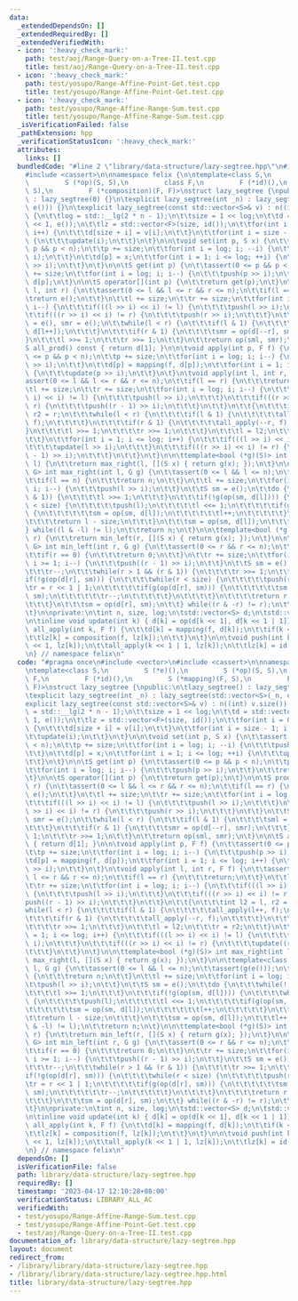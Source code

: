 ```yaml
---
data:
  _extendedDependsOn: []
  _extendedRequiredBy: []
  _extendedVerifiedWith:
  - icon: ':heavy_check_mark:'
    path: test/aoj/Range-Query-on-a-Tree-II.test.cpp
    title: test/aoj/Range-Query-on-a-Tree-II.test.cpp
  - icon: ':heavy_check_mark:'
    path: test/yosupo/Range-Affine-Point-Get.test.cpp
    title: test/yosupo/Range-Affine-Point-Get.test.cpp
  - icon: ':heavy_check_mark:'
    path: test/yosupo/Range-Affine-Range-Sum.test.cpp
    title: test/yosupo/Range-Affine-Range-Sum.test.cpp
  _isVerificationFailed: false
  _pathExtension: hpp
  _verificationStatusIcon: ':heavy_check_mark:'
  attributes:
    links: []
  bundledCode: "#line 2 \"library/data-structure/lazy-segtree.hpp\"\n#include <vector>\n\
    #include <cassert>\n\nnamespace felix {\n\ntemplate<class S,\n         S (*e)(),\n\
    \         S (*op)(S, S),\n         class F,\n         F (*id)(),\n         S (*mapping)(F,\
    \ S),\n         F (*composition)(F, F)>\nstruct lazy_segtree {\npublic:\n\tlazy_segtree()\
    \ : lazy_segtree(0) {}\n\texplicit lazy_segtree(int _n) : lazy_segtree(std::vector<S>(_n,\
    \ e())) {}\n\texplicit lazy_segtree(const std::vector<S>& v) : n((int) v.size())\
    \ {\n\t\tlog = std::__lg(2 * n - 1);\n\t\tsize = 1 << log;\n\t\td = std::vector<S>(size\
    \ << 1, e());\n\t\tlz = std::vector<F>(size, id());\n\t\tfor(int i = 0; i < n;\
    \ i++) {\n\t\t\td[size + i] = v[i];\n\t\t}\n\t\tfor(int i = size - 1; i; --i)\
    \ {\n\t\t\tupdate(i);\n\t\t}\n\t}\n\n\tvoid set(int p, S x) {\n\t\tassert(0 <=\
    \ p && p < n);\n\t\tp += size;\n\t\tfor(int i = log; i; --i) {\n\t\t\tpush(p >>\
    \ i);\n\t\t}\n\t\td[p] = x;\n\t\tfor(int i = 1; i <= log; ++i) {\n\t\t\tupdate(p\
    \ >> i);\n\t\t}\n\t}\n\n\tS get(int p) {\n\t\tassert(0 <= p && p < n);\n\t\tp\
    \ += size;\n\t\tfor(int i = log; i; i--) {\n\t\t\tpush(p >> i);\n\t\t}\n\t\treturn\
    \ d[p];\n\t}\n\n\tS operator[](int p) {\n\t\treturn get(p);\n\t}\n\n\tS prod(int\
    \ l, int r) {\n\t\tassert(0 <= l && l <= r && r <= n);\n\t\tif(l == r) {\n\t\t\
    \treturn e();\n\t\t}\n\t\tl += size;\n\t\tr += size;\n\t\tfor(int i = log; i;\
    \ i--) {\n\t\t\tif(((l >> i) << i) != l) {\n\t\t\t\tpush(l >> i);\n\t\t\t}\n\t\
    \t\tif(((r >> i) << i) != r) {\n\t\t\t\tpush(r >> i);\n\t\t\t}\n\t\t}\n\t\tS sml\
    \ = e(), smr = e();\n\t\twhile(l < r) {\n\t\t\tif(l & 1) {\n\t\t\t\tsml = op(sml,\
    \ d[l++]);\n\t\t\t}\n\t\t\tif(r & 1) {\n\t\t\t\tsmr = op(d[--r], smr);\n\t\t\t\
    }\n\t\t\tl >>= 1;\n\t\t\tr >>= 1;\n\t\t}\n\t\treturn op(sml, smr);\n\t}\n\n\t\
    S all_prod() const { return d[1]; }\n\n\tvoid apply(int p, F f) {\n\t\tassert(0\
    \ <= p && p < n);\n\t\tp += size;\n\t\tfor(int i = log; i; i--) {\n\t\t\tpush(p\
    \ >> i);\n\t\t}\n\t\td[p] = mapping(f, d[p]);\n\t\tfor(int i = 1; i <= log; i++)\
    \ {\n\t\t\tupdate(p >> i);\n\t\t}\n\t}\n\tvoid apply(int l, int r, F f) {\n\t\t\
    assert(0 <= l && l <= r && r <= n);\n\t\tif(l == r) {\n\t\t\treturn;\n\t\t}\n\t\
    \tl += size;\n\t\tr += size;\n\t\tfor(int i = log; i; i--) {\n\t\t\tif(((l >>\
    \ i) << i) != l) {\n\t\t\t\tpush(l >> i);\n\t\t\t}\n\t\t\tif(((r >> i) << i) !=\
    \ r) {\n\t\t\t\tpush((r - 1) >> i);\n\t\t\t}\n\t\t}\n\t\t{\n\t\t\tint l2 = l,\
    \ r2 = r;\n\t\t\twhile(l < r) {\n\t\t\t\tif(l & 1) {\n\t\t\t\t\tall_apply(l++,\
    \ f);\n\t\t\t\t}\n\t\t\t\tif(r & 1) {\n\t\t\t\t\tall_apply(--r, f);\n\t\t\t\t\
    }\n\t\t\t\tl >>= 1;\n\t\t\t\tr >>= 1;\n\t\t\t}\n\t\t\tl = l2;\n\t\t\tr = r2;\n\
    \t\t}\n\t\tfor(int i = 1; i <= log; i++) {\n\t\t\tif(((l >> i) << i) != l) {\n\
    \t\t\t\tupdate(l >> i);\n\t\t\t}\n\t\t\tif(((r >> i) << i) != r) {\n\t\t\t\tupdate((r\
    \ - 1) >> i);\n\t\t\t}\n\t\t}\n\t}\n\n\ttemplate<bool (*g)(S)> int max_right(int\
    \ l) {\n\t\treturn max_right(l, [](S x) { return g(x); });\n\t}\n\n\ttemplate<class\
    \ G> int max_right(int l, G g) {\n\t\tassert(0 <= l && l <= n);\n\t\tassert(g(e()));\n\
    \t\tif(l == n) {\n\t\t\treturn n;\n\t\t}\n\t\tl += size;\n\t\tfor(int i = log;\
    \ i; i--) {\n\t\t\tpush(l >> i);\n\t\t}\n\t\tS sm = e();\n\t\tdo {\n\t\t\twhile(!(l\
    \ & 1)) {\n\t\t\t\tl >>= 1;\n\t\t\t}\n\t\t\tif(!g(op(sm, d[l]))) {\n\t\t\t\twhile(l\
    \ < size) {\n\t\t\t\t\tpush(l);\n\t\t\t\t\tl <<= 1;\n\t\t\t\t\tif(g(op(sm, d[l])))\
    \ {\n\t\t\t\t\t\tsm = op(sm, d[l]);\n\t\t\t\t\t\tl++;\n\t\t\t\t\t}\n\t\t\t\t}\n\
    \t\t\t\treturn l - size;\n\t\t\t}\n\t\t\tsm = op(sm, d[l]);\n\t\t\tl++;\n\t\t\
    } while((l & -l) != l);\n\t\treturn n;\n\t}\n\n\ttemplate<bool (*g)(S)> int min_left(int\
    \ r) {\n\t\treturn min_left(r, [](S x) { return g(x); });\n\t}\n\n\ttemplate<class\
    \ G> int min_left(int r, G g) {\n\t\tassert(0 <= r && r <= n);\n\t\tassert(g(e()));\n\
    \t\tif(r == 0) {\n\t\t\treturn 0;\n\t\t}\n\t\tr += size;\n\t\tfor(int i = log;\
    \ i >= 1; i--) {\n\t\t\tpush((r - 1) >> i);\n\t\t}\n\t\tS sm = e();\n\t\tdo {\n\
    \t\t\tr--;\n\t\t\twhile(r > 1 && (r & 1)) {\n\t\t\t\tr >>= 1;\n\t\t\t}\n\t\t\t\
    if(!g(op(d[r], sm))) {\n\t\t\t\twhile(r < size) {\n\t\t\t\t\tpush(r);\n\t\t\t\t\
    \tr = r << 1 | 1;\n\t\t\t\t\tif(g(op(d[r], sm))) {\n\t\t\t\t\t\tsm = op(d[r],\
    \ sm);\n\t\t\t\t\t\tr--;\n\t\t\t\t\t}\n\t\t\t\t}\n\t\t\t\treturn r + 1 - size;\n\
    \t\t\t}\n\t\t\tsm = op(d[r], sm);\n\t\t} while((r & -r) != r);\n\t\treturn 0;\n\
    \t}\n\nprivate:\n\tint n, size, log;\n\tstd::vector<S> d;\n\tstd::vector<F> lz;\n\
    \n\tinline void update(int k) { d[k] = op(d[k << 1], d[k << 1 | 1]); }\n\n\tvoid\
    \ all_apply(int k, F f) {\n\t\td[k] = mapping(f, d[k]);\n\t\tif(k < size) {\n\t\
    \t\tlz[k] = composition(f, lz[k]);\n\t\t}\n\t}\n\n\tvoid push(int k) {\n\t\tall_apply(k\
    \ << 1, lz[k]);\n\t\tall_apply(k << 1 | 1, lz[k]);\n\t\tlz[k] = id();\n\t}\n};\n\
    \n} // namespace felix\n"
  code: "#pragma once\n#include <vector>\n#include <cassert>\n\nnamespace felix {\n\
    \ntemplate<class S,\n         S (*e)(),\n         S (*op)(S, S),\n         class\
    \ F,\n         F (*id)(),\n         S (*mapping)(F, S),\n         F (*composition)(F,\
    \ F)>\nstruct lazy_segtree {\npublic:\n\tlazy_segtree() : lazy_segtree(0) {}\n\
    \texplicit lazy_segtree(int _n) : lazy_segtree(std::vector<S>(_n, e())) {}\n\t\
    explicit lazy_segtree(const std::vector<S>& v) : n((int) v.size()) {\n\t\tlog\
    \ = std::__lg(2 * n - 1);\n\t\tsize = 1 << log;\n\t\td = std::vector<S>(size <<\
    \ 1, e());\n\t\tlz = std::vector<F>(size, id());\n\t\tfor(int i = 0; i < n; i++)\
    \ {\n\t\t\td[size + i] = v[i];\n\t\t}\n\t\tfor(int i = size - 1; i; --i) {\n\t\
    \t\tupdate(i);\n\t\t}\n\t}\n\n\tvoid set(int p, S x) {\n\t\tassert(0 <= p && p\
    \ < n);\n\t\tp += size;\n\t\tfor(int i = log; i; --i) {\n\t\t\tpush(p >> i);\n\
    \t\t}\n\t\td[p] = x;\n\t\tfor(int i = 1; i <= log; ++i) {\n\t\t\tupdate(p >> i);\n\
    \t\t}\n\t}\n\n\tS get(int p) {\n\t\tassert(0 <= p && p < n);\n\t\tp += size;\n\
    \t\tfor(int i = log; i; i--) {\n\t\t\tpush(p >> i);\n\t\t}\n\t\treturn d[p];\n\
    \t}\n\n\tS operator[](int p) {\n\t\treturn get(p);\n\t}\n\n\tS prod(int l, int\
    \ r) {\n\t\tassert(0 <= l && l <= r && r <= n);\n\t\tif(l == r) {\n\t\t\treturn\
    \ e();\n\t\t}\n\t\tl += size;\n\t\tr += size;\n\t\tfor(int i = log; i; i--) {\n\
    \t\t\tif(((l >> i) << i) != l) {\n\t\t\t\tpush(l >> i);\n\t\t\t}\n\t\t\tif(((r\
    \ >> i) << i) != r) {\n\t\t\t\tpush(r >> i);\n\t\t\t}\n\t\t}\n\t\tS sml = e(),\
    \ smr = e();\n\t\twhile(l < r) {\n\t\t\tif(l & 1) {\n\t\t\t\tsml = op(sml, d[l++]);\n\
    \t\t\t}\n\t\t\tif(r & 1) {\n\t\t\t\tsmr = op(d[--r], smr);\n\t\t\t}\n\t\t\tl >>=\
    \ 1;\n\t\t\tr >>= 1;\n\t\t}\n\t\treturn op(sml, smr);\n\t}\n\n\tS all_prod() const\
    \ { return d[1]; }\n\n\tvoid apply(int p, F f) {\n\t\tassert(0 <= p && p < n);\n\
    \t\tp += size;\n\t\tfor(int i = log; i; i--) {\n\t\t\tpush(p >> i);\n\t\t}\n\t\
    \td[p] = mapping(f, d[p]);\n\t\tfor(int i = 1; i <= log; i++) {\n\t\t\tupdate(p\
    \ >> i);\n\t\t}\n\t}\n\tvoid apply(int l, int r, F f) {\n\t\tassert(0 <= l &&\
    \ l <= r && r <= n);\n\t\tif(l == r) {\n\t\t\treturn;\n\t\t}\n\t\tl += size;\n\
    \t\tr += size;\n\t\tfor(int i = log; i; i--) {\n\t\t\tif(((l >> i) << i) != l)\
    \ {\n\t\t\t\tpush(l >> i);\n\t\t\t}\n\t\t\tif(((r >> i) << i) != r) {\n\t\t\t\t\
    push((r - 1) >> i);\n\t\t\t}\n\t\t}\n\t\t{\n\t\t\tint l2 = l, r2 = r;\n\t\t\t\
    while(l < r) {\n\t\t\t\tif(l & 1) {\n\t\t\t\t\tall_apply(l++, f);\n\t\t\t\t}\n\
    \t\t\t\tif(r & 1) {\n\t\t\t\t\tall_apply(--r, f);\n\t\t\t\t}\n\t\t\t\tl >>= 1;\n\
    \t\t\t\tr >>= 1;\n\t\t\t}\n\t\t\tl = l2;\n\t\t\tr = r2;\n\t\t}\n\t\tfor(int i\
    \ = 1; i <= log; i++) {\n\t\t\tif(((l >> i) << i) != l) {\n\t\t\t\tupdate(l >>\
    \ i);\n\t\t\t}\n\t\t\tif(((r >> i) << i) != r) {\n\t\t\t\tupdate((r - 1) >> i);\n\
    \t\t\t}\n\t\t}\n\t}\n\n\ttemplate<bool (*g)(S)> int max_right(int l) {\n\t\treturn\
    \ max_right(l, [](S x) { return g(x); });\n\t}\n\n\ttemplate<class G> int max_right(int\
    \ l, G g) {\n\t\tassert(0 <= l && l <= n);\n\t\tassert(g(e()));\n\t\tif(l == n)\
    \ {\n\t\t\treturn n;\n\t\t}\n\t\tl += size;\n\t\tfor(int i = log; i; i--) {\n\t\
    \t\tpush(l >> i);\n\t\t}\n\t\tS sm = e();\n\t\tdo {\n\t\t\twhile(!(l & 1)) {\n\
    \t\t\t\tl >>= 1;\n\t\t\t}\n\t\t\tif(!g(op(sm, d[l]))) {\n\t\t\t\twhile(l < size)\
    \ {\n\t\t\t\t\tpush(l);\n\t\t\t\t\tl <<= 1;\n\t\t\t\t\tif(g(op(sm, d[l]))) {\n\
    \t\t\t\t\t\tsm = op(sm, d[l]);\n\t\t\t\t\t\tl++;\n\t\t\t\t\t}\n\t\t\t\t}\n\t\t\
    \t\treturn l - size;\n\t\t\t}\n\t\t\tsm = op(sm, d[l]);\n\t\t\tl++;\n\t\t} while((l\
    \ & -l) != l);\n\t\treturn n;\n\t}\n\n\ttemplate<bool (*g)(S)> int min_left(int\
    \ r) {\n\t\treturn min_left(r, [](S x) { return g(x); });\n\t}\n\n\ttemplate<class\
    \ G> int min_left(int r, G g) {\n\t\tassert(0 <= r && r <= n);\n\t\tassert(g(e()));\n\
    \t\tif(r == 0) {\n\t\t\treturn 0;\n\t\t}\n\t\tr += size;\n\t\tfor(int i = log;\
    \ i >= 1; i--) {\n\t\t\tpush((r - 1) >> i);\n\t\t}\n\t\tS sm = e();\n\t\tdo {\n\
    \t\t\tr--;\n\t\t\twhile(r > 1 && (r & 1)) {\n\t\t\t\tr >>= 1;\n\t\t\t}\n\t\t\t\
    if(!g(op(d[r], sm))) {\n\t\t\t\twhile(r < size) {\n\t\t\t\t\tpush(r);\n\t\t\t\t\
    \tr = r << 1 | 1;\n\t\t\t\t\tif(g(op(d[r], sm))) {\n\t\t\t\t\t\tsm = op(d[r],\
    \ sm);\n\t\t\t\t\t\tr--;\n\t\t\t\t\t}\n\t\t\t\t}\n\t\t\t\treturn r + 1 - size;\n\
    \t\t\t}\n\t\t\tsm = op(d[r], sm);\n\t\t} while((r & -r) != r);\n\t\treturn 0;\n\
    \t}\n\nprivate:\n\tint n, size, log;\n\tstd::vector<S> d;\n\tstd::vector<F> lz;\n\
    \n\tinline void update(int k) { d[k] = op(d[k << 1], d[k << 1 | 1]); }\n\n\tvoid\
    \ all_apply(int k, F f) {\n\t\td[k] = mapping(f, d[k]);\n\t\tif(k < size) {\n\t\
    \t\tlz[k] = composition(f, lz[k]);\n\t\t}\n\t}\n\n\tvoid push(int k) {\n\t\tall_apply(k\
    \ << 1, lz[k]);\n\t\tall_apply(k << 1 | 1, lz[k]);\n\t\tlz[k] = id();\n\t}\n};\n\
    \n} // namespace felix\n"
  dependsOn: []
  isVerificationFile: false
  path: library/data-structure/lazy-segtree.hpp
  requiredBy: []
  timestamp: '2023-04-17 12:10:28+08:00'
  verificationStatus: LIBRARY_ALL_AC
  verifiedWith:
  - test/yosupo/Range-Affine-Range-Sum.test.cpp
  - test/yosupo/Range-Affine-Point-Get.test.cpp
  - test/aoj/Range-Query-on-a-Tree-II.test.cpp
documentation_of: library/data-structure/lazy-segtree.hpp
layout: document
redirect_from:
- /library/library/data-structure/lazy-segtree.hpp
- /library/library/data-structure/lazy-segtree.hpp.html
title: library/data-structure/lazy-segtree.hpp
---
```

